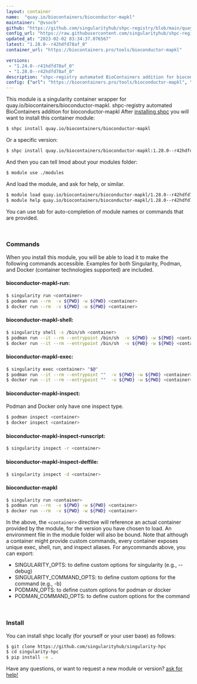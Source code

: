 ```yaml
---
layout: container
name:  "quay.io/biocontainers/bioconductor-mapkl"
maintainer: "@vsoch"
github: "https://github.com/singularityhub/shpc-registry/blob/main/quay.io/biocontainers/bioconductor-mapkl/container.yaml"
config_url: "https://raw.githubusercontent.com/singularityhub/shpc-registry/main/quay.io/biocontainers/bioconductor-mapkl/container.yaml"
updated_at: "2023-02-02 03:34:37.076567"
latest: "1.28.0--r42hdfd78af_0"
container_url: "https://biocontainers.pro/tools/bioconductor-mapkl"

versions:
 - "1.24.0--r41hdfd78af_0"
 - "1.28.0--r42hdfd78af_0"
description: "shpc-registry automated BioContainers addition for bioconductor-mapkl"
config: {"url": "https://biocontainers.pro/tools/bioconductor-mapkl", "maintainer": "@vsoch", "description": "shpc-registry automated BioContainers addition for bioconductor-mapkl", "latest": {"1.28.0--r42hdfd78af_0": "sha256:37746301500eaf496cef27e357ba79b41be773d4e647d2f0d99f814a64abe333"}, "tags": {"1.24.0--r41hdfd78af_0": "sha256:29fb5bfaf832de3f339ab9a1dd26779f0f75139a79086ab586b57554ec2a1273", "1.28.0--r42hdfd78af_0": "sha256:37746301500eaf496cef27e357ba79b41be773d4e647d2f0d99f814a64abe333"}, "docker": "quay.io/biocontainers/bioconductor-mapkl"}
---
```


This module is a singularity container wrapper for quay.io/biocontainers/bioconductor-mapkl.
shpc-registry automated BioContainers addition for bioconductor-mapkl
After [installing shpc](#install) you will want to install this container module:


```bash
$ shpc install quay.io/biocontainers/bioconductor-mapkl
```

Or a specific version:

```bash
$ shpc install quay.io/biocontainers/bioconductor-mapkl:1.28.0--r42hdfd78af_0
```

And then you can tell lmod about your modules folder:

```bash
$ module use ./modules
```

And load the module, and ask for help, or similar.

```bash
$ module load quay.io/biocontainers/bioconductor-mapkl/1.28.0--r42hdfd78af_0
$ module help quay.io/biocontainers/bioconductor-mapkl/1.28.0--r42hdfd78af_0
```

You can use tab for auto-completion of module names or commands that are provided.

<br>

### Commands

When you install this module, you will be able to load it to make the following commands accessible.
Examples for both Singularity, Podman, and Docker (container technologies supported) are included.

#### bioconductor-mapkl-run:

```bash
$ singularity run <container>
$ podman run --rm  -v ${PWD} -w ${PWD} <container>
$ docker run --rm  -v ${PWD} -w ${PWD} <container>
```

#### bioconductor-mapkl-shell:

```bash
$ singularity shell -s /bin/sh <container>
$ podman run --it --rm --entrypoint /bin/sh  -v ${PWD} -w ${PWD} <container>
$ docker run --it --rm --entrypoint /bin/sh  -v ${PWD} -w ${PWD} <container>
```

#### bioconductor-mapkl-exec:

```bash
$ singularity exec <container> "$@"
$ podman run --it --rm --entrypoint ""  -v ${PWD} -w ${PWD} <container> "$@"
$ docker run --it --rm --entrypoint ""  -v ${PWD} -w ${PWD} <container> "$@"
```

#### bioconductor-mapkl-inspect:

Podman and Docker only have one inspect type.

```bash
$ podman inspect <container>
$ docker inspect <container>
```

#### bioconductor-mapkl-inspect-runscript:

```bash
$ singularity inspect -r <container>
```

#### bioconductor-mapkl-inspect-deffile:

```bash
$ singularity inspect -d <container>
```



#### bioconductor-mapkl

```bash
$ singularity run <container>
$ podman run --rm  -v ${PWD} -w ${PWD} <container>
$ docker run --rm  -v ${PWD} -w ${PWD} <container>
```


In the above, the `<container>` directive will reference an actual container provided
by the module, for the version you have chosen to load. An environment file in the
module folder will also be bound. Note that although a container
might provide custom commands, every container exposes unique exec, shell, run, and
inspect aliases. For anycommands above, you can export:

 - SINGULARITY_OPTS: to define custom options for singularity (e.g., --debug)
 - SINGULARITY_COMMAND_OPTS: to define custom options for the command (e.g., -b)
 - PODMAN_OPTS: to define custom options for podman or docker
 - PODMAN_COMMAND_OPTS: to define custom options for the command

<br>

### Install

You can install shpc locally (for yourself or your user base) as follows:

```bash
$ git clone https://github.com/singularityhub/singularity-hpc
$ cd singularity-hpc
$ pip install -e .
```

Have any questions, or want to request a new module or version? [ask for help!](https://github.com/singularityhub/singularity-hpc/issues)